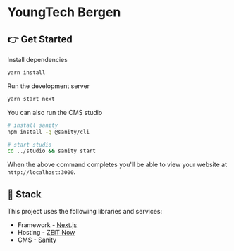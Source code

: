 # YoungTech Bergen

## 👉 Get Started

Install dependencies

```bash
yarn install
```

Run the development server

```bash
yarn start next
```

You can also run the CMS studio

```bash
# install sanity
npm install -g @sanity/cli

# start studio
cd ../studio && sanity start
```

When the above command completes you'll be able to view your website at `http://localhost:3000`.

## 🥞 Stack

This project uses the following libraries and services:

- Framework - [Next.js](https://nextjs.org)
- Hosting - [ZEIT Now](https://zeit.co)
- CMS - [Sanity](https://sanity.io)

